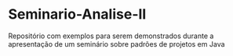 # Seminario-Analise-II
Repositório com exemplos para serem demonstrados durante a apresentação de um seminário sobre padrões de projetos em Java
